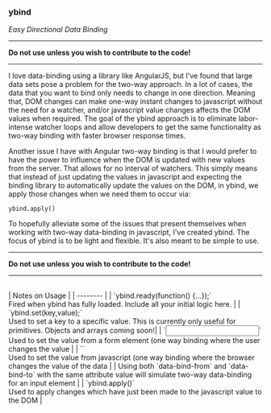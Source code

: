 ### ybind

*Easy Directional Data Binding*

___

**Do not use unless you wish to contribute to the code!**

___

I love data-binding using a library like AngularJS, but I've found that large data sets pose a problem for the two-way approach. In a lot of cases, the data that you want to bind only needs to change in one direction. Meaning that, DOM changes can make one-way instant changes to javascript without the need for a watcher, and/or javascript value changes affects the DOM values when required. The goal of the ybind approach is to eliminate labor-intense watcher loops and allow developers to get the same functionality as two-way binding with faster browser response times.
 
Another issue I have with Angular two-way binding is that I would prefer to have the power to influence when the DOM is updated with new values from the server. That allows for no interval of watchers. This simply means that instead of just updating the values in javascript and expecting the binding library to automatically update the values on the DOM, in ybind, we apply those changes when we need them to occur via:

`ybind.apply()`
 
To hopefully alleviate some of the issues that present themselves when working with two-way data-binding in javascript, I've created ybind. The focus of ybind is to be light and flexible. It's also meant to be simple to use. 

___

**Do not use unless you wish to contribute to the code!**

___
<br>
| Notes on Usage |
| -------- |
| `ybind.ready(function() {...});` <br>Fired when ybind has fully loaded. Include all your initial logic here. |
| `ybind.set(key,value);` <br> Used to set a key to a specific value. This is currently only useful for primitives. Objects and arrays coming soon!|
| `<input data-bind-to='key' />` <br> Used to set the value from a form element (one way binding where the user changes the value |
| `<span data-bind-from='key'>` <br> Used to set the value from javascript (one way binding where the browser changes the value of the data | 
| Using both `data-bind-from` and `data-bind-to` with the same attribute value <key> will simulate two-way data-binding for an input element |
| `ybind.apply()` <br> Used to apply changes which have just been made to the javascript value to the DOM |
